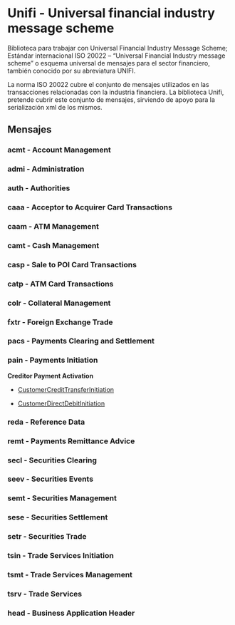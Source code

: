 # Unifi - Universal financial industry message scheme

Biblioteca para trabajar con Universal Financial Industry Message Scheme; Estándar internacional ISO 20022 – “Universal Financial Industry message scheme” o esquema universal de mensajes para el sector financiero, también conocido por su abreviatura UNIFI.

La norma ISO 20022 cubre el conjunto de mensajes utilizados en las transacciones relacionadas con la industria financiera. La biblioteca Unifi, pretende cubrir este conjunto de mensajes, sirviendo de apoyo para la serialización xml de los mismos.

## Mensajes

### acmt - Account Management

### admi - Administration

### auth - Authorities

### caaa - Acceptor to Acquirer Card Transactions

### caam - ATM Management


### camt - Cash Management

### casp - Sale to POI Card Transactions

### catp - ATM Card Transactions

### colr - Collateral Management

### fxtr - Foreign Exchange Trade

### pacs - Payments Clearing and Settlement

### pain - Payments Initiation

**Creditor Payment Activation**

* [CustomerCreditTransferInitiation](https://github.com/mdiago/Unifi/wiki/002-CustomerDirectDebitInitiation#customercredittransferinitiation)

* [CustomerDirectDebitInitiation](https://github.com/mdiago/Unifi/wiki/001-CustomerDirectDebitInitiation#customerdirectdebitinitiation)

### reda - Reference Data

### remt - Payments Remittance Advice

### secl - Securities Clearing

### seev - Securities Events

### semt - Securities Management

### sese - Securities Settlement

### setr - Securities Trade

### tsin - Trade Services Initiation

### tsmt - Trade Services Management

### tsrv - Trade Services

### head - Business Application Header

